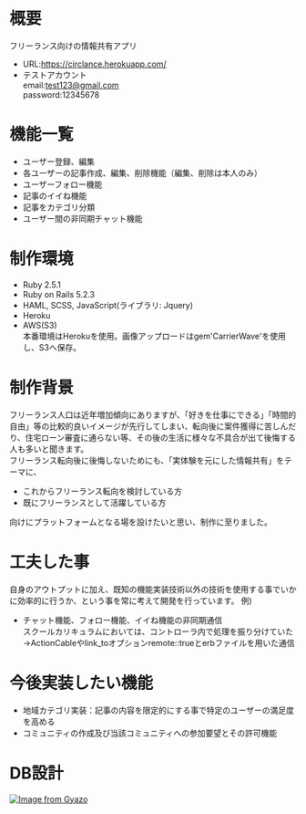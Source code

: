 # 概要
フリーランス向けの情報共有アプリ
* URL:https://circlance.herokuapp.com/
* テストアカウント  
  email:test123@gmail.com  
  password:12345678  
 
# 機能一覧
* ユーザー登録、編集  
* 各ユーザーの記事作成、編集、削除機能（編集、削除は本人のみ）  
* ユーザーフォロー機能  
* 記事のイイね機能  
* 記事をカテゴリ分類  
* ユーザー間の非同期チャット機能  

# 制作環境
* Ruby 2.5.1  
* Ruby on Rails 5.2.3  
* HAML, SCSS, JavaScript(ライブラリ: Jquery)  
* Heroku  
* AWS(S3)  
本番環境はHerokuを使用。画像アップロードはgem'CarrierWave'を使用し、S3へ保存。  

# 制作背景
フリーランス人口は近年増加傾向にありますが、「好きを仕事にできる」「時間的自由」等の比較的良いイメージが先行してしまい、転向後に案件獲得に苦しんだり、住宅ローン審査に通らない等、その後の生活に様々な不具合が出て後悔する人も多いと聞きます。  
フリーランス転向後に後悔しないためにも、「実体験を元にした情報共有」をテーマに、  
* これからフリーランス転向を検討している方
* 既にフリーランスとして活躍している方  

向けにプラットフォームとなる場を設けたいと思い、制作に至りました。

# 工夫した事  
自身のアウトプットに加え、既知の機能実装技術以外の技術を使用する事でいかに効率的に行うか、という事を常に考えて開発を行っています。
例)  
* チャット機能、フォロー機能、イイね機能の非同期通信  
    スクールカリキュラムにおいては、コントローラ内で処理を振り分けていた  
    →ActionCableやlink_toオプションremote::trueとerbファイルを用いた通信

# 今後実装したい機能
* 地域カテゴリ実装：記事の内容を限定的にする事で特定のユーザーの満足度を高める
* コミュニティの作成及び当該コミュニティへの参加要望とその許可機能

# DB設計  
[![Image from Gyazo](https://i.gyazo.com/105ff9ff97089a48ebc93efff63297c9.png)](https://gyazo.com/105ff9ff97089a48ebc93efff63297c9)
